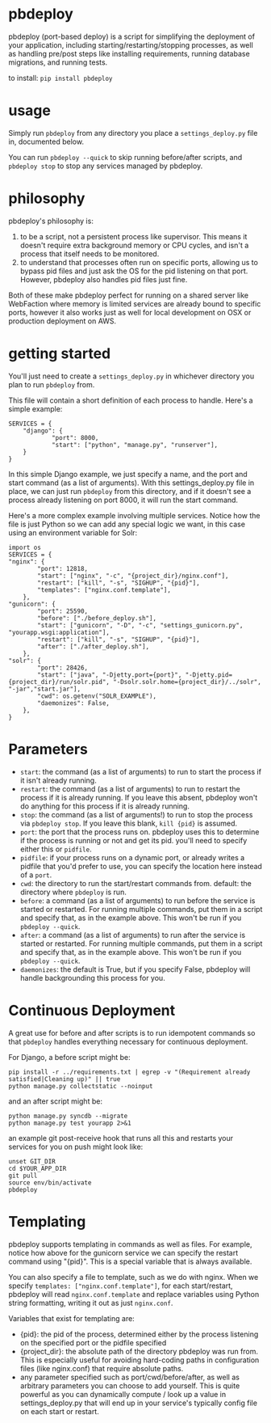 pbdeploy
========

pbdeploy (port-based deploy) is a script for simplifying the deployment of your application, including starting/restarting/stopping processes, as well as handling pre/post steps like installing requirements, running database migrations, and running tests.

to install: `pip install pbdeploy`

usage
===
Simply run `pbdeploy` from any directory you place a `settings_deploy.py` file in, documented below.

You can run `pbdeploy --quick` to skip running before/after scripts, and `pbdeploy stop` to stop any services managed by pbdeploy.

philosophy
===
pbdeploy's philosophy is:

1. to be a script, not a persistent process like supervisor. This means it doesn't require extra background memory or CPU cycles, and isn't a process that itself needs to be monitored.
1. to understand that processes often run on specific ports, allowing us to bypass pid files and just ask the OS for the pid listening on that port. However, pbdeploy also handles pid files just fine.

Both of these make pbdeploy perfect for running on a shared server like WebFaction where memory is limited services are already bound to specific ports, however it also works just as well for local development on OSX or production deployment on AWS.

getting started
===
You'll just need to create a `settings_deploy.py` in whichever directory you plan to run `pbdeploy` from.

This file will contain a short definition of each process to handle. Here's a simple example:

    SERVICES = {
        "django": {
                "port": 8000,
                "start": ["python", "manage.py", "runserver"],
        }
    }
    
In this simple Django example, we just specify a name, and the port and start command (as a list of arguments). With this settings_deploy.py file in place, we can just run `pbdeploy` from this directory, and if it doesn't see a process already listening on port 8000, it will run the start command.

Here's a more complex example involving multiple services. Notice how the file is just Python so we can add any special logic we want, in this case using an environment variable for Solr:

    import os
    SERVICES = {
    "nginx": {
            "port": 12818,
            "start": ["nginx", "-c", "{project_dir}/nginx.conf"],
            "restart": ["kill", "-s", "SIGHUP", "{pid}"],
            "templates": ["nginx.conf.template"],
        },
    "gunicorn": {
            "port": 25590,
            "before": ["./before_deploy.sh"],
            "start": ["gunicorn", "-D", "-c", "settings_gunicorn.py", "yourapp.wsgi:application"],
            "restart": ["kill", "-s", "SIGHUP", "{pid}"],
            "after": ["./after_deploy.sh"],
        },
    "solr": {
            "port": 28426,
            "start": ["java", "-Djetty.port={port}", "-Djetty.pid={project_dir}/run/solr.pid", "-Dsolr.solr.home={project_dir}/../solr", "-jar","start.jar"],
            "cwd": os.getenv("SOLR_EXAMPLE"),
            "daemonizes": False,
        },
    }
    
Parameters
===
* `start`: the command (as a list of arguments) to run to start the process if it isn't already running.
* `restart`: the command (as a list of arguments) to run to restart the process if it is already running. If you leave this absent, pbdeploy won't do anything for this process if it is already running.
* `stop`: the command (as a list of arguments!) to run to stop the process via `pbdeploy stop`. If you leave this blank, `kill {pid}` is assumed.
* `port`: the port that the process runs on. pbdeploy uses this to determine if the process is running or not and get its pid. you'll need to specify either this or `pidfile`.
* `pidfile`: if your process runs on a dynamic port, or already writes a pidfile that you'd prefer to use, you can specify the location here instead of a `port`.
* `cwd`: the directory to run the start/restart commands from. default: the directory where `pbdeploy` is run.
* `before`: a command (as a list of arguments) to run before the service is started or restarted. For running multiple commands, put them in a script and specify that, as in the example above. This won't be run if you `pbdeploy --quick`.
* `after`: a command (as a list of arguments) to run after the service is started or restarted. For running multiple commands, put them in a script and specify that, as in the example above. This won't be run if you `pbdeploy --quick`.
* `daemonizes`: the default is True, but if you specify False, pbdeploy will handle backgrounding this process for you.

Continuous Deployment
===
A great use for before and after scripts is to run idempotent commands so that `pbdeploy` handles everything necessary for continuous deployment.

For Django, a before script might be:

    pip install -r ../requirements.txt | egrep -v "(Requirement already satisfied|Cleaning up)" || true
    python manage.py collectstatic --noinput
    
and an after script might be:

    python manage.py syncdb --migrate
    python manage.py test yourapp 2>&1
    
an example git post-receive hook that runs all this and restarts your services for you on push might look like:

    unset GIT_DIR
    cd $YOUR_APP_DIR
    git pull
    source env/bin/activate
    pbdeploy

Templating
===
pbdeploy supports templating in commands as well as files. For example, notice how above for the gunicorn service we can specify the restart command using "{pid}". This is a special variable that is always available.

You can also specify a file to template, such as we do with nginx. When we specify `templates: ["nginx.conf.template"]`, for each start/restart, pbdeploy will read `nginx.conf.template` and replace variables using Python string formatting, writing it out as just `nginx.conf`.

Variables that exist for templating are:
* {pid}: the pid of the process, determined either by the process listening on the specified port or the pidfile specified
* {project_dir}: the absolute path of the directory pbdeploy was run from. This is especially useful for avoiding hard-coding paths in configuration files (like nginx.conf) that require absolute paths.
* any parameter specified such as port/cwd/before/after, as well as arbitrary parameters you can choose to add yourself. This is quite powerful as you can dynamically compute / look up a value in settings_deploy.py that will end up in your service's typically config file on each start or restart.
